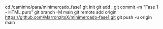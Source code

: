 cd /caminho/para/minimercado_fase1
git init
git add .
git commit -m "Fase 1 - HTML puro"
git branch -M main
git remote add origin https://github.com/MarronzitoX/minimercado-fase1.git
git push -u origin main

